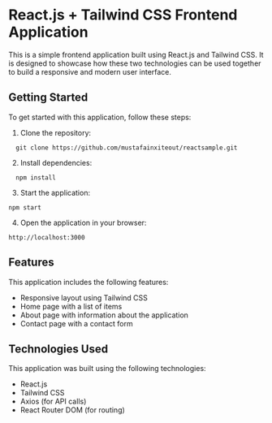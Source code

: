 
# React.js + Tailwind CSS Frontend Application

This is a simple frontend application built using React.js and Tailwind CSS. It is designed to showcase how these two technologies can be used together to build a responsive and modern user interface.


## Getting Started

To get started with this application, follow these steps:

1. Clone the repository:

```
  git clone https://github.com/mustafainxiteout/reactsample.git
```

2. Install dependencies:

```
  npm install
```

3. Start the application:

```
npm start
```

4. Open the application in your browser:

```
http://localhost:3000
```


## Features
This application includes the following features:

- Responsive layout using Tailwind CSS
- Home page with a list of items
- About page with information about the application
- Contact page with a contact form

## Technologies Used
This application was built using the following technologies:

- React.js
- Tailwind CSS
- Axios (for API calls)
- React Router DOM (for routing)
